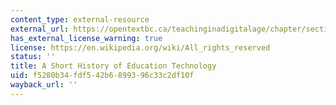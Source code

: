 ```yaml
---
content_type: external-resource
external_url: https://opentextbc.ca/teachinginadigitalage/chapter/section-8-1-a-short-history-of-educational-technology/
has_external_license_warning: true
license: https://en.wikipedia.org/wiki/All_rights_reserved
status: ''
title: A Short History of Education Technology
uid: f5280b34-fdf5-42b6-8993-96c33c2df10f
wayback_url: ''
---
```

